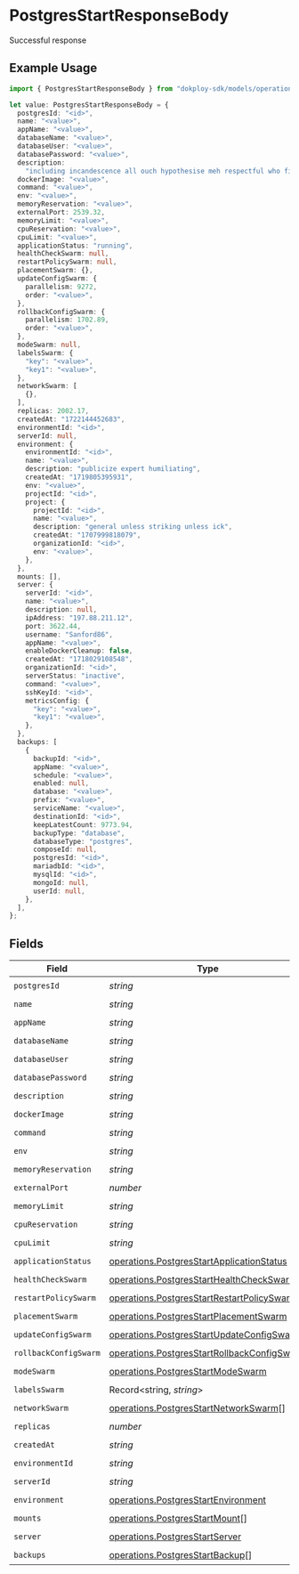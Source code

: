 # PostgresStartResponseBody

Successful response

## Example Usage

```typescript
import { PostgresStartResponseBody } from "dokploy-sdk/models/operations";

let value: PostgresStartResponseBody = {
  postgresId: "<id>",
  name: "<value>",
  appName: "<value>",
  databaseName: "<value>",
  databaseUser: "<value>",
  databasePassword: "<value>",
  description:
    "including incandescence all ouch hypothesise meh respectful who fisherman coal",
  dockerImage: "<value>",
  command: "<value>",
  env: "<value>",
  memoryReservation: "<value>",
  externalPort: 2539.32,
  memoryLimit: "<value>",
  cpuReservation: "<value>",
  cpuLimit: "<value>",
  applicationStatus: "running",
  healthCheckSwarm: null,
  restartPolicySwarm: null,
  placementSwarm: {},
  updateConfigSwarm: {
    parallelism: 9272,
    order: "<value>",
  },
  rollbackConfigSwarm: {
    parallelism: 1702.89,
    order: "<value>",
  },
  modeSwarm: null,
  labelsSwarm: {
    "key": "<value>",
    "key1": "<value>",
  },
  networkSwarm: [
    {},
  ],
  replicas: 2002.17,
  createdAt: "1722144452683",
  environmentId: "<id>",
  serverId: null,
  environment: {
    environmentId: "<id>",
    name: "<value>",
    description: "publicize expert humiliating",
    createdAt: "1719805395931",
    env: "<value>",
    projectId: "<id>",
    project: {
      projectId: "<id>",
      name: "<value>",
      description: "general unless striking unless ick",
      createdAt: "1707999818079",
      organizationId: "<id>",
      env: "<value>",
    },
  },
  mounts: [],
  server: {
    serverId: "<id>",
    name: "<value>",
    description: null,
    ipAddress: "197.88.211.12",
    port: 3622.44,
    username: "Sanford86",
    appName: "<value>",
    enableDockerCleanup: false,
    createdAt: "1718029108548",
    organizationId: "<id>",
    serverStatus: "inactive",
    command: "<value>",
    sshKeyId: "<id>",
    metricsConfig: {
      "key": "<value>",
      "key1": "<value>",
    },
  },
  backups: [
    {
      backupId: "<id>",
      appName: "<value>",
      schedule: "<value>",
      enabled: null,
      database: "<value>",
      prefix: "<value>",
      serviceName: "<value>",
      destinationId: "<id>",
      keepLatestCount: 9773.94,
      backupType: "database",
      databaseType: "postgres",
      composeId: null,
      postgresId: "<id>",
      mariadbId: "<id>",
      mysqlId: "<id>",
      mongoId: null,
      userId: null,
    },
  ],
};
```

## Fields

| Field                                                                                                      | Type                                                                                                       | Required                                                                                                   | Description                                                                                                |
| ---------------------------------------------------------------------------------------------------------- | ---------------------------------------------------------------------------------------------------------- | ---------------------------------------------------------------------------------------------------------- | ---------------------------------------------------------------------------------------------------------- |
| `postgresId`                                                                                               | *string*                                                                                                   | :heavy_check_mark:                                                                                         | N/A                                                                                                        |
| `name`                                                                                                     | *string*                                                                                                   | :heavy_check_mark:                                                                                         | N/A                                                                                                        |
| `appName`                                                                                                  | *string*                                                                                                   | :heavy_check_mark:                                                                                         | N/A                                                                                                        |
| `databaseName`                                                                                             | *string*                                                                                                   | :heavy_check_mark:                                                                                         | N/A                                                                                                        |
| `databaseUser`                                                                                             | *string*                                                                                                   | :heavy_check_mark:                                                                                         | N/A                                                                                                        |
| `databasePassword`                                                                                         | *string*                                                                                                   | :heavy_check_mark:                                                                                         | N/A                                                                                                        |
| `description`                                                                                              | *string*                                                                                                   | :heavy_check_mark:                                                                                         | N/A                                                                                                        |
| `dockerImage`                                                                                              | *string*                                                                                                   | :heavy_check_mark:                                                                                         | N/A                                                                                                        |
| `command`                                                                                                  | *string*                                                                                                   | :heavy_check_mark:                                                                                         | N/A                                                                                                        |
| `env`                                                                                                      | *string*                                                                                                   | :heavy_check_mark:                                                                                         | N/A                                                                                                        |
| `memoryReservation`                                                                                        | *string*                                                                                                   | :heavy_check_mark:                                                                                         | N/A                                                                                                        |
| `externalPort`                                                                                             | *number*                                                                                                   | :heavy_check_mark:                                                                                         | N/A                                                                                                        |
| `memoryLimit`                                                                                              | *string*                                                                                                   | :heavy_check_mark:                                                                                         | N/A                                                                                                        |
| `cpuReservation`                                                                                           | *string*                                                                                                   | :heavy_check_mark:                                                                                         | N/A                                                                                                        |
| `cpuLimit`                                                                                                 | *string*                                                                                                   | :heavy_check_mark:                                                                                         | N/A                                                                                                        |
| `applicationStatus`                                                                                        | [operations.PostgresStartApplicationStatus](../../models/operations/postgresstartapplicationstatus.md)     | :heavy_check_mark:                                                                                         | N/A                                                                                                        |
| `healthCheckSwarm`                                                                                         | [operations.PostgresStartHealthCheckSwarm](../../models/operations/postgresstarthealthcheckswarm.md)       | :heavy_check_mark:                                                                                         | N/A                                                                                                        |
| `restartPolicySwarm`                                                                                       | [operations.PostgresStartRestartPolicySwarm](../../models/operations/postgresstartrestartpolicyswarm.md)   | :heavy_check_mark:                                                                                         | N/A                                                                                                        |
| `placementSwarm`                                                                                           | [operations.PostgresStartPlacementSwarm](../../models/operations/postgresstartplacementswarm.md)           | :heavy_check_mark:                                                                                         | N/A                                                                                                        |
| `updateConfigSwarm`                                                                                        | [operations.PostgresStartUpdateConfigSwarm](../../models/operations/postgresstartupdateconfigswarm.md)     | :heavy_check_mark:                                                                                         | N/A                                                                                                        |
| `rollbackConfigSwarm`                                                                                      | [operations.PostgresStartRollbackConfigSwarm](../../models/operations/postgresstartrollbackconfigswarm.md) | :heavy_check_mark:                                                                                         | N/A                                                                                                        |
| `modeSwarm`                                                                                                | [operations.PostgresStartModeSwarm](../../models/operations/postgresstartmodeswarm.md)                     | :heavy_check_mark:                                                                                         | N/A                                                                                                        |
| `labelsSwarm`                                                                                              | Record<string, *string*>                                                                                   | :heavy_check_mark:                                                                                         | N/A                                                                                                        |
| `networkSwarm`                                                                                             | [operations.PostgresStartNetworkSwarm](../../models/operations/postgresstartnetworkswarm.md)[]             | :heavy_check_mark:                                                                                         | N/A                                                                                                        |
| `replicas`                                                                                                 | *number*                                                                                                   | :heavy_check_mark:                                                                                         | N/A                                                                                                        |
| `createdAt`                                                                                                | *string*                                                                                                   | :heavy_check_mark:                                                                                         | N/A                                                                                                        |
| `environmentId`                                                                                            | *string*                                                                                                   | :heavy_check_mark:                                                                                         | N/A                                                                                                        |
| `serverId`                                                                                                 | *string*                                                                                                   | :heavy_check_mark:                                                                                         | N/A                                                                                                        |
| `environment`                                                                                              | [operations.PostgresStartEnvironment](../../models/operations/postgresstartenvironment.md)                 | :heavy_check_mark:                                                                                         | N/A                                                                                                        |
| `mounts`                                                                                                   | [operations.PostgresStartMount](../../models/operations/postgresstartmount.md)[]                           | :heavy_check_mark:                                                                                         | N/A                                                                                                        |
| `server`                                                                                                   | [operations.PostgresStartServer](../../models/operations/postgresstartserver.md)                           | :heavy_check_mark:                                                                                         | N/A                                                                                                        |
| `backups`                                                                                                  | [operations.PostgresStartBackup](../../models/operations/postgresstartbackup.md)[]                         | :heavy_check_mark:                                                                                         | N/A                                                                                                        |